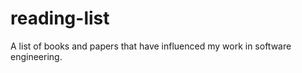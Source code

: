 reading-list
============

A list of books and papers that have influenced my work in software engineering.
